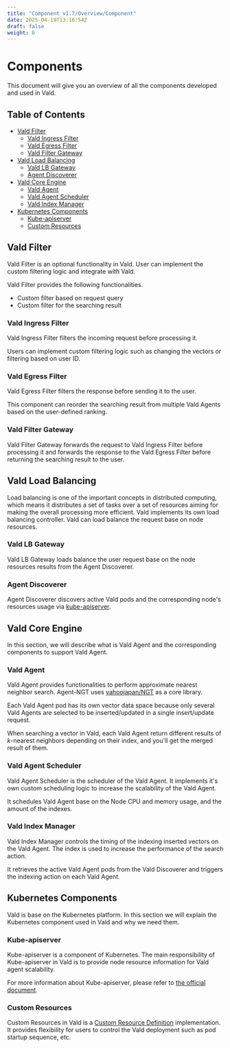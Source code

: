 ```yaml
---
title: "Component_v1.7/Overview/Component"
date: 2025-04-19T13:16:54Z
draft: false
weight: 0
---
```


# Components <!-- omit in toc -->

This document will give you an overview of all the components developed and used in Vald.

## Table of Contents <!-- omit in toc -->

- [Vald Filter](#vald-filter)
  - [Vald Ingress Filter](#vald-ingress-filter)
  - [Vald Egress Filter](#vald-egress-filter)
  - [Vald Filter Gateway](#vald-filter-gateway)
- [Vald Load Balancing](#vald-load-balancing)
  - [Vald LB Gateway](#vald-lb-gateway)
  - [Agent Discoverer](#agent-discoverer)
- [Vald Core Engine](#vald-core-engine)
  - [Vald Agent](#vald-agent)
  - [Vald Agent Scheduler](#vald-agent-scheduler)
  - [Vald Index Manager](#vald-index-manager)
- [Kubernetes Components](#kubernetes-components)
  - [Kube-apiserver](#kube-apiserver)
  - [Custom Resources](#custom-resources)

## Vald Filter

Vald Filter is an optional functionality in Vald.
User can implement the custom filtering logic and integrate with Vald.

Vald Filter provides the following functionalities.

- Custom filter based on request query
- Custom filter for the searching result

### Vald Ingress Filter

Vald Ingress Filter filters the incoming request before processing it.

Users can implement custom filtering logic such as changing the vectors or filtering based on user ID.

### Vald Egress Filter

Vald Egress Filter filters the response before sending it to the user.

This component can reorder the searching result from multiple Vald Agents based on the user-defined ranking.

### Vald Filter Gateway

Vald Filter Gateway forwards the request to Vald Ingress Filter before processing it and forwards the response to the Vald Egress Filter before returning the searching result to the user.

## Vald Load Balancing

Load balancing is one of the important concepts in distributed computing, which means it distributes a set of tasks over a set of resources aiming for making the overall processing more efficient.
Vald implements its own load balancing controller.
Vald can load balance the request base on node resources.

### Vald LB Gateway

Vald LB Gateway loads balance the user request base on the node resources results from the Agent Discoverer.

### Agent Discoverer

Agent Discoverer discovers active Vald pods and the corresponding node's resources usage via [kube-apiserver](https://github.com/kubernetes/kubernetes/tree/master/cmd/kube-apiserver).

## Vald Core Engine

In this section, we will describe what is Vald Agent and the corresponding components to support Vald Agent.

### Vald Agent

Vald Agent provides functionalities to perform approximate nearest neighbor search.
Agent-NGT uses [yahoojapan/NGT](https://github.com/yahoojapan/NGT) as a core library.

Each Vald Agent pod has its own vector data space because only several Vald Agents are selected to be inserted/updated in a single insert/update request.

When searching a vector in Vald, each Vald Agent return different results of _k_-nearest neighbors depending on their index, and you'll get the merged result of them.

### Vald Agent Scheduler

Vald Agent Scheduler is the scheduler of the Vald Agent.
It implements it's own custom scheduling logic to increase the scalability of the Vald Agent.

It schedules Vald Agent base on the Node CPU and memory usage, and the amount of the indexes.

### Vald Index Manager

Vald Index Manager controls the timing of the indexing inserted vectors on the Vald Agent.
The index is used to increase the performance of the search action.

It retrieves the active Vald Agent pods from the Vald Discoverer and triggers the indexing action on each Vald Agent.

## Kubernetes Components

Vald is base on the Kubernetes platform.
In this section we will explain the Kubernetes component used in Vald and why we need them.

### Kube-apiserver

Kube-apiserver is a component of Kubernetes.
The main responsibility of Kube-apiserver in Vald is to provide node resource information for Vald agent scalability.

For more information about Kube-apiserver, please refer to [the official document](https://kubernetes.io/docs/reference/command-line-tools-reference/kube-apiserver/).

### Custom Resources

Custom Resources in Vald is a [Custom Resource Definition](https://kubernetes.io/docs/concepts/extend-kubernetes/api-extension/custom-resources/) implementation.
It provides flexibility for users to control the Vald deployment such as pod startup sequence, etc.
